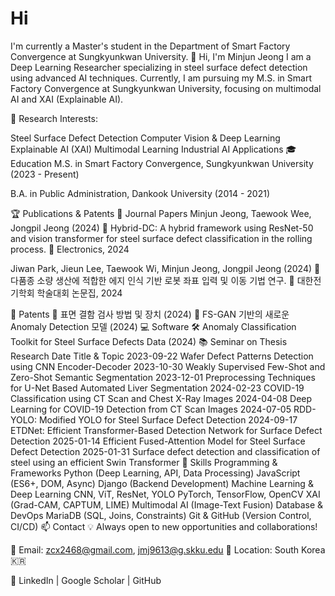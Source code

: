 # Hi
I'm currently a Master's student in the Department of Smart Factory Convergence at Sungkyunkwan University.
👋 Hi, I'm Minjun Jeong
I am a Deep Learning Researcher specializing in steel surface defect detection using advanced AI techniques.
Currently, I am pursuing my M.S. in Smart Factory Convergence at Sungkyunkwan University, focusing on multimodal AI and XAI (Explainable AI).

🔬 Research Interests:

Steel Surface Defect Detection
Computer Vision & Deep Learning
Explainable AI (XAI)
Multimodal Learning
Industrial AI Applications
🎓 Education
M.S. in Smart Factory Convergence, Sungkyunkwan University (2023 - Present)

B.A. in Public Administration, Dankook University (2014 - 2021)

🏆 Publications & Patents
📄 Journal Papers
Minjun Jeong, Taewook Wee, Jongpil Jeong (2024)
📌 Hybrid-DC: A hybrid framework using ResNet-50 and vision transformer for steel surface defect classification in the rolling process.
📕 Electronics, 2024

Jiwan Park, Jieun Lee, Taewook Wi, Minjun Jeong, Jongpil Jeong (2024)
📌 다품종 소량 생산에 적합한 에지 인식 기반 로봇 좌표 입력 및 이동 기법 연구.
📕 대한전기학회 학술대회 논문집, 2024

🏅 Patents
📜 표면 결함 검사 방법 및 장치 (2024)
📜 FS-GAN 기반의 새로운 Anomaly Detection 모델 (2024)
💻 Software
🛠 Anomaly Classification Toolkit for Steel Surface Defects Data (2024)
📚 Seminar on Thesis Research
Date	Title & Topic
2023-09-22	Wafer Defect Patterns Detection using CNN Encoder-Decoder
2023-10-30	Weakly Supervised Few-Shot and Zero-Shot Semantic Segmentation
2023-12-01	Preprocessing Techniques for U-Net Based Automated Liver Segmentation
2024-02-23	COVID-19 Classification using CT Scan and Chest X-Ray Images
2024-04-08	Deep Learning for COVID-19 Detection from CT Scan Images
2024-07-05	RDD-YOLO: Modified YOLO for Steel Surface Defect Detection
2024-09-17	ETDNet: Efficient Transformer-Based Detection Network for Surface Defect Detection
2025-01-14	Efficient Fused-Attention Model for Steel Surface Defect Detection
2025-01-31	Surface defect detection and classification of steel using an efficient Swin Transformer
🔧 Skills
Programming & Frameworks
Python (Deep Learning, API, Data Processing)
JavaScript (ES6+, DOM, Async)
Django (Backend Development)
Machine Learning & Deep Learning
CNN, ViT, ResNet, YOLO
PyTorch, TensorFlow, OpenCV
XAI (Grad-CAM, CAPTUM, LIME)
Multimodal AI (Image-Text Fusion)
Database & DevOps
MariaDB (SQL, Joins, Constraints)
Git & GitHub (Version Control, CI/CD)
📫 Contact
💡 Always open to new opportunities and collaborations!

📧 Email: zcx2468@gmail.com, jmj9613@g.skku.edu 📍 Location: South Korea 🇰🇷

📌 LinkedIn | Google Scholar | GitHub

